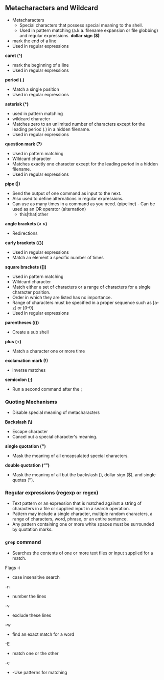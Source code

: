## Metacharacters and Wildcard
- Metacharacters
	- Special characters that possess special meaning to the shell.
	- Used in pattern matching (a.k.a. filename expansion or file globbing) and regular expressions.
**dollar sign ($)** 
- mark the end of a line
- Used in regular expressions

**caret (^)**
- mark the beginning of a line
- Used in regular expressions

**period (.)**
- Match a single position
- Used in regular expressions

**asterisk (\*)**
- used in pattern matching
- wildcard character
- Matches zero to an unlimited number of characters except for the leading period (.) in a hidden filename.
- Used in regular expressions

**question mark (?)**
- Used in pattern matching
- Wildcard character
- Matches exactly one character except for the leading period in a hidden filename.
- Used in regular expressions	

**pipe (|)**
- Send the output of one command as input to the next.
- Also used to define alternations in regular expressions.
- Can use as many times in a command as you need. (pipeline)	- Can be used as an OR operator (alternation)
	- this|that|other

**angle brackets (< >)**
- Redirections

**curly brackets ({})**
- Used in regular expressions
- Match an element a specific number of times

**square brackets ([])**
- Used in pattern matching
- Wildcard character
- Match either a set of characters or a range of characters for a single character position.
- Order in which they are listed has no importance.
- Range of characters must be specified in a proper sequence such as [a-z] or [0-9].
- Used in regular expressions

**parentheses (())**
- Create a sub shell

**plus (+)**
- Match a character one or more time

**exclamation mark (!)**
- inverse matches

**semicolon (;)**
- Run a second command after the ;

### Quoting Mechanisms
- Disable special meaning of metacharacters

**Backslash (\\)**
- Escape character
- Cancel out a special character's meaning.

**single quotation (‘’)**
- Mask the meaning of all encapsulated special characters.

**double quotation (“”)**
- Mask the meaning of all but the backslash (\), dollar sign ($), and single quotes (‘’).

### Regular expressions (regexp or regex)
- Text pattern or an expression that is matched against a string of characters in a file or supplied input in a search operation.
- Pattern may include a single character, multiple random characters, a range of characters, word, phrase, or an entire sentence.
- Any pattern containing one or more white spaces must be surrounded by quotation marks.

### `grep` command
- Searches the contents of one or more text files or input supplied for a match.

Flags
-i
- case insensitive search

-n
- number the lines

-v
- exclude these lines

-w
- find an exact match for a word

-E
- match one or the other

-e 
- -Use patterns for matching